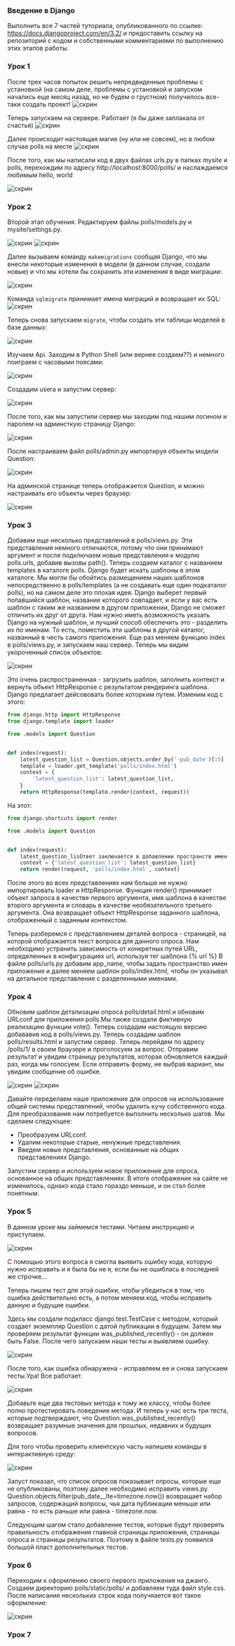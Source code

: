 ### Введение в Django
Выполнить все 7 частей туториала, опубликованного по ссылке: https://docs.djangoproject.com/en/3.2/ и предоставить ссылку на репозиторий с кодом и собственными комментариями по выполнению этих этапов работы.

### Урок 1
После трех часов попыток решить непредвиденные проблемы с установкой (на самом деле, проблемы с установкой и запуском начались еще месяц назад, но не будем о грустном) получилось все-таки создать проект! 
![скрин](../lr7/screenshot/screen1.png)

Теперь запускаем на сервере. Работает (я бы даже заплакала от счастья)
![скрин](../lr7/screenshot/screen2.png)

Далее происходит настоящая магия (ну или не совсем), но в любом случае polls на месте
![скрин](../lr7/screenshot/screen3.png)

После того, как мы написали код в двух файлах urls.py в папках mysite и polls, перехождим по адресу http://localhost:8000/polls/ и наслаждаемся любимым hello, world 

![скрин](../lr7/screenshot/screen4.png)

### Урок 2
Второй этап обучения. Редактируем файлы polls/models.py и mysite/settings.py.

![скрин](../lr7/screenshot/screen5.png)
![скрин](../lr7/screenshot/screen6.png)

Далее вызываем команду ```makemigrations``` сообщая Django, что мы внесли некоторые изменения в модели (в данном случае, создали новые) и что мы хотели бы сохранить эти изменения в виде миграции:

![скрин](../lr7/screenshot/screen7.png)

Команда ```sqlmigrate``` принимает имена миграций и возвращает их SQL:
![скрин](../lr7/screenshot/screen8.png)

Теперь снова запускаем ```migrate```, чтобы создать эти таблицы моделей в базе данных:

![скрин](../lr7/screenshot/screen9.png)

Изучаем Api. Заходим в Python Shell (или вернее создаем??) и немного поиграем с часовыми поясами:

![скрин](../lr7/screenshot/screen10.png)

Создадим usera и запустим сервер:

![скрин](../lr7/screenshot/screen11.png)

После того, как мы запустили сервер мы заходим под нашим логином и паролем на админсткую страницу Django:

![скрин](../lr7/screenshot/screen12.png)

После настраиваем файл polls/admin.py импортируя объекты модели Question:

![скрин](../lr7/screenshot/screen13.png)

На админской странице теперь отображается Question, и можно настраивать его объекты через браузер:

![скрин](../lr7/screenshot/screen14.png)


### Урок 3
Добавим еще несколько представлений в polls/views.py. Эти представления немного отличаются, потому что они принимают аргумент и после подключаем новые представления к модулю polls.urls, добавив вызовы path().
Теперь создаем каталог с названием templates в каталоге polls. Django будет искать шаблоны в этом каталоге. Мы могли бы обойтись размещением наших шаблонов непосредственно в polls/templates (а не создавать еще один подкаталог polls), но на самом деле это плохая идея. Django выберет первый попавшийся шаблон, название которого совпадает, и если у вас есть шаблон с таким же названием в другом приложении, Django не сможет отличить их друг от друга. Нам нужно иметь возможность указать Django на нужный шаблон, и лучший способ обеспечить это - разделить их по именам. То есть, поместить эти шаблоны в другой каталог, названный в честь самого приложения.
Еще раз меняем функцию index в polls/views.py, и запускаем наш сервер. Теперь мы видим укороченный список объектов:

![скрин](../lr7/screenshot/screen15.png)

Это очень распространенная  - загрузить шаблон, заполнить контекст и вернуть объект HttpResponse с результатом рендеринга шаблона. Django предлагает дейсововать более которким путем. Изменим код с этого:

```python
from django.http import HttpResponse
from django.template import loader

from .models import Question


def index(request):
    latest_question_list = Question.objects.order_by('-pub_date')[:5]
    template = loader.get_template('polls/index.html')
    context = {
        'latest_question_list': latest_question_list,
    }
    return HttpResponse(template.render(context, request))
```

На этот:

```python
from django.shortcuts import render

from .models import Question


def index(request):
    latest_question_lisОтвет заключается в добавлении пространств имен в URLconf. В файле polls/urls.py добавьте app_name, чтобы задать пространство имен приложения:t = Question.objects.order_by('-pub_date')[:5]
    context = {'latest_question_list': latest_question_list}
    return render(request, 'polls/index.html', context)
```

После этого во всех представлениях нам больше не нужно импортировать loader и HttpResponse. Функция render() принимает объект запроса в качестве первого аргумента, имя шаблона в качестве второго аргумента и словарь в качестве необязательного третьего аргумента. Она возвращает объект HttpResponse заданного шаблона, отображенный с заданным контекстом.

Теперь разберемся с представлением деталей вопроса - страницей, на которой отображается текст вопроса для данного опроса. Нам необходимо устранить зависимость от конкретных путей URL, определенных в конфигурациях url, используя тег шаблона {% url %} В файле polls/urls.py добавим app_name, чтобы задать пространство имен приложения и далее меняем шаблон polls/index.html, чтобы он указывал на детальное представление с разделенными именами.

### Урок 4
Обновим шаблон детализации опроса polls/detail.html и обновим URLconf для приложения polls.Мы также создали фиктивную реализацию функции vote(). Теперь создадим настоящую версию добававив код в polls/views.py. Теперь создадим шаблон polls/results.html и запустим сервер. Теперь перейдем по адресу /polls/1/ в своем браузере и проголосуем за вопрос. Отправим результат и увидим страницу результатов, которая обновляется каждый раз, когда мы голосуем. Если отправить форму, не выбрав вариант, мы увидим сообщение об ошибке.

![скрин](../lr7/screenshot/screen16.png)
![скрин](../lr7/screenshot/screen17.png)

Давайте переделаем наше приложение для опросов на использование общей системы представлений, чтобы удалить кучу собственного кода. Для преобразования нам потребуется выполнить несколько шагов. Мы сделаем следующее:

* Преобразуем URLconf.
* Удалим некоторые старые, ненужные представления.
* Введем новые представления, основанные на общих представлениях Django.

Запустим сервер и используем новое приложение для опроса, основанное на общих представлениях. В итоге отображение на сайте не изменилось, однако кода стало гораздо меньше, и он стал более понятным.

### Урок 5
В данном уроке мы займемся тестами. Читаем инструкцию и приступаем.

![скрин](../lr7/screenshot/screen18.png)

С помощью этого вопроса я смогла выявить ошибку кода, которую нужно исправить и я была бы не я, если бы не ошиблась в последней же строчке...

Теперь пишем тест для этой ошибки, чтобы убедиться в том, что ошибка действительно есть, а потом меняем код, чтобы исправить данную и будущие ошибки.

Здесь мы создали подкласс django.test.TestCase с методом, который создает экземпляр Question с датой публикации в будущем. Затем мы проверяем результат функции was_published_recently() - он должен быть False. После чего запускаем наши тесты и выявляем ошибку.

![скрин](../lr7/screenshot/screen19.png)

После того, как ошибка обнаружена - исправляем ее и снова запускаем тесты.Ура! Все работает.

![скрин](../lr7/screenshot/screen20.png)

Добавьте еще два тестовых метода к тому же классу, чтобы более полно протестировать поведение метода. И теперь у нас есть три теста, которые подтверждают, что Question.was_published_recently() возвращает разумные значения для прошлых, недавних и будущих вопросов.

Для того чтобы проверить клиентскую часть напишем команды в интерактивную среду:

![скрин](../lr7/screenshot/screen21.png)

Запуст показал, что список опросов показывает опросы, которые еще не опубликованы, поэтому далее необходимо исправить views.py. Question.objects.filter(pub_date__lte=timezone.now()) возвращает набор запросов, содержащий вопросы, чья дата публикации меньше или равна - то есть раньше или равна - timezone.now.

Следующим шагом стало добавление тестов, которые будут проверять правильность отображения главной страницы приложения, страницы опроса и страницы результатов. Поэтому в файле tests.py появился большой пласт дополнительных тестов.

### Урок 6

Переходим к оформлению своего первого приложения на джанго. Создаем директорию polls/static/polls/ и добавляем туда файл style.css. После написания нескольких строк кода получяается вот такое оформление: 

![скрин](../lr7/screenshot/screen22.png)

### Урок 7
